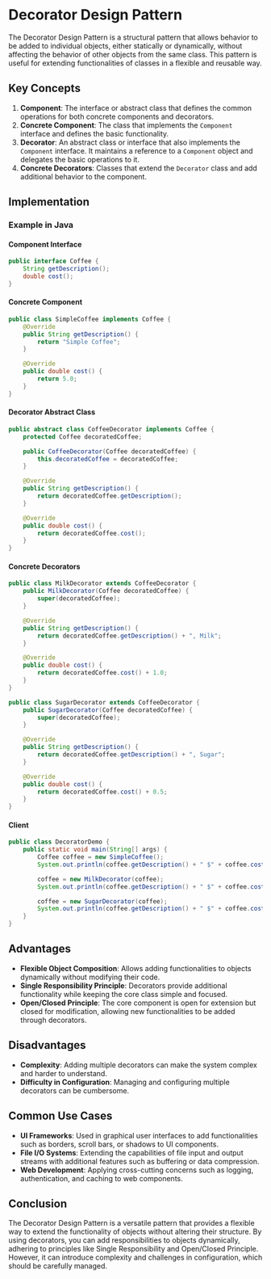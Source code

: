 # Decorator Design Pattern

The Decorator Design Pattern is a structural pattern that allows behavior to be added to individual objects, either statically or dynamically, without affecting the behavior of other objects from the same class. This pattern is useful for extending functionalities of classes in a flexible and reusable way.

## Key Concepts

1. **Component**: The interface or abstract class that defines the common operations for both concrete components and decorators.
2. **Concrete Component**: The class that implements the `Component` interface and defines the basic functionality.
3. **Decorator**: An abstract class or interface that also implements the `Component` interface. It maintains a reference to a `Component` object and delegates the basic operations to it.
4. **Concrete Decorators**: Classes that extend the `Decorator` class and add additional behavior to the component.

## Implementation

### Example in Java

#### Component Interface

```java
public interface Coffee {
    String getDescription();
    double cost();
}
```

#### Concrete Component

```java
public class SimpleCoffee implements Coffee {
    @Override
    public String getDescription() {
        return "Simple Coffee";
    }

    @Override
    public double cost() {
        return 5.0;
    }
}
```

#### Decorator Abstract Class

```java
public abstract class CoffeeDecorator implements Coffee {
    protected Coffee decoratedCoffee;

    public CoffeeDecorator(Coffee decoratedCoffee) {
        this.decoratedCoffee = decoratedCoffee;
    }

    @Override
    public String getDescription() {
        return decoratedCoffee.getDescription();
    }

    @Override
    public double cost() {
        return decoratedCoffee.cost();
    }
}
```

#### Concrete Decorators

```java
public class MilkDecorator extends CoffeeDecorator {
    public MilkDecorator(Coffee decoratedCoffee) {
        super(decoratedCoffee);
    }

    @Override
    public String getDescription() {
        return decoratedCoffee.getDescription() + ", Milk";
    }

    @Override
    public double cost() {
        return decoratedCoffee.cost() + 1.0;
    }
}

public class SugarDecorator extends CoffeeDecorator {
    public SugarDecorator(Coffee decoratedCoffee) {
        super(decoratedCoffee);
    }

    @Override
    public String getDescription() {
        return decoratedCoffee.getDescription() + ", Sugar";
    }

    @Override
    public double cost() {
        return decoratedCoffee.cost() + 0.5;
    }
}
```

#### Client

```java
public class DecoratorDemo {
    public static void main(String[] args) {
        Coffee coffee = new SimpleCoffee();
        System.out.println(coffee.getDescription() + " $" + coffee.cost());

        coffee = new MilkDecorator(coffee);
        System.out.println(coffee.getDescription() + " $" + coffee.cost());

        coffee = new SugarDecorator(coffee);
        System.out.println(coffee.getDescription() + " $" + coffee.cost());
    }
}
```

## Advantages

- **Flexible Object Composition**: Allows adding functionalities to objects dynamically without modifying their code.
- **Single Responsibility Principle**: Decorators provide additional functionality while keeping the core class simple and focused.
- **Open/Closed Principle**: The core component is open for extension but closed for modification, allowing new functionalities to be added through decorators.

## Disadvantages

- **Complexity**: Adding multiple decorators can make the system complex and harder to understand.
- **Difficulty in Configuration**: Managing and configuring multiple decorators can be cumbersome.

## Common Use Cases

- **UI Frameworks**: Used in graphical user interfaces to add functionalities such as borders, scroll bars, or shadows to UI components.
- **File I/O Systems**: Extending the capabilities of file input and output streams with additional features such as buffering or data compression.
- **Web Development**: Applying cross-cutting concerns such as logging, authentication, and caching to web components.

## Conclusion

The Decorator Design Pattern is a versatile pattern that provides a flexible way to extend the functionality of objects without altering their structure. By using decorators, you can add responsibilities to objects dynamically, adhering to principles like Single Responsibility and Open/Closed Principle. However, it can introduce complexity and challenges in configuration, which should be carefully managed.

